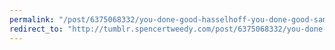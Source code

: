 ```yaml
---
permalink: "/post/6375068332/you-done-good-hasselhoff-you-done-good-sammy"
redirect_to: "http://tumblr.spencertweedy.com/post/6375068332/you-done-good-hasselhoff-you-done-good-sammy"
---
```

